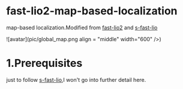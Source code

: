 # fast-lio2-map-based-localization
map-based localization.Modified from [fast-lio2](https://github.com/hku-mars/FAST_LIO) and [s-fast-lio](https://github.com/zlwang7/S-FAST_LIO)

![avatar](pic/global_map.png align = "middle"  width="600" />)

# 1.Prerequisites
just to follow [s-fast-lio](https://github.com/zlwang7/S-FAST_LIO),I won't go into further detail here.

